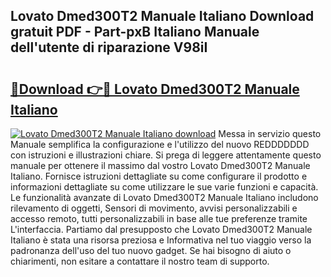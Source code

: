 ## Lovato Dmed300T2 Manuale Italiano Download gratuit PDF - Part-pxB Italiano Manuale dell'utente di riparazione V98iI

# <h2><a href="http://dfa4cn8.blite.top/?on=Lovato+Dmed300T2+Manuale+Italiano">🔗Download 👉🔴 Lovato Dmed300T2 Manuale Italiano</a></h2>

[![Lovato Dmed300T2 Manuale Italiano download](https://i.imgur.com/lujVjoI.png)](http://dfa4cn8.blite.top/?on=Lovato+Dmed300T2+Manuale+Italiano)
Messa in servizio questo Manuale semplifica la configurazione e l'utilizzo del nuovo REDDDDDDD con istruzioni e illustrazioni chiare. Si prega di leggere attentamente questo manuale per ottenere il massimo dal vostro Lovato Dmed300T2 Manuale Italiano. Fornisce istruzioni dettagliate su come configurare il prodotto e informazioni dettagliate su come utilizzare le sue varie funzioni e capacità. Le funzionalità avanzate di Lovato Dmed300T2 Manuale Italiano includono rilevamento di oggetti, Sensori di movimento, avvisi personalizzabili e accesso remoto, tutti personalizzabili in base alle tue preferenze tramite L'interfaccia. Partiamo dal presupposto che Lovato Dmed300T2 Manuale Italiano è stata una risorsa preziosa e Informativa nel tuo viaggio verso la padronanza dell'uso del tuo nuovo gadget. Se hai bisogno di aiuto o chiarimenti, non esitare a contattare il nostro team di supporto.
